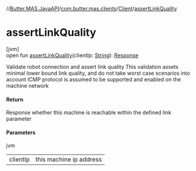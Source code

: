 //[Butter.MAS.JavaAPI](../../../index.md)/[com.butter.mas.clients](../index.md)/[Client](index.md)/[assertLinkQuality](assert-link-quality.md)

# assertLinkQuality

[jvm]\
open fun [assertLinkQuality](assert-link-quality.md)(clientIp: [String](https://docs.oracle.com/javase/8/docs/api/java/lang/String.html)): [Response](../../data/-response/index.md)

Validate robot connection and assert link quality This validation assets minimal lower bound link quality, and do not take worst case scenarios into account ICMP protocol is assumed to be supported and enabled on the machine network

#### Return

Response whether this machine is reachable within the defined link parameter

#### Parameters

jvm

| | |
|---|---|
| clientIp | this machine ip address |